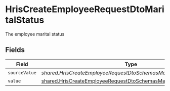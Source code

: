 # HrisCreateEmployeeRequestDtoMaritalStatus

The employee marital status


## Fields

| Field                                                                                                                                               | Type                                                                                                                                                | Required                                                                                                                                            | Description                                                                                                                                         |
| --------------------------------------------------------------------------------------------------------------------------------------------------- | --------------------------------------------------------------------------------------------------------------------------------------------------- | --------------------------------------------------------------------------------------------------------------------------------------------------- | --------------------------------------------------------------------------------------------------------------------------------------------------- |
| `sourceValue`                                                                                                                                       | *shared.HrisCreateEmployeeRequestDtoSchemasMaritalStatusSourceValue*                                                                                | :heavy_minus_sign:                                                                                                                                  | N/A                                                                                                                                                 |
| `value`                                                                                                                                             | [shared.HrisCreateEmployeeRequestDtoSchemasMaritalStatusValue](../../../sdk/models/shared/hriscreateemployeerequestdtoschemasmaritalstatusvalue.md) | :heavy_minus_sign:                                                                                                                                  | N/A                                                                                                                                                 |